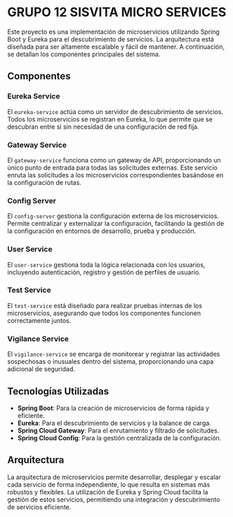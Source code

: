 # GRUPO 12 SISVITA MICRO SERVICES
Este proyecto es una implementación de microservicios utilizando Spring Boot y Eureka para el descubrimiento de servicios. La arquitectura está diseñada para ser altamente escalable y fácil de mantener. A continuación, se detallan los componentes principales del sistema.

## Componentes

### Eureka Service
El `eureka-service` actúa como un servidor de descubrimiento de servicios. Todos los microservicios se registran en Eureka, lo que permite que se descubran entre sí sin necesidad de una configuración de red fija.

### Gateway Service
El `gateway-service` funciona como un gateway de API, proporcionando un único punto de entrada para todas las solicitudes externas. Este servicio enruta las solicitudes a los microservicios correspondientes basándose en la configuración de rutas.

### Config Server
El `config-server` gestiona la configuración externa de los microservicios. Permite centralizar y externalizar la configuración, facilitando la gestión de la configuración en entornos de desarrollo, prueba y producción.

### User Service
El `user-service` gestiona toda la lógica relacionada con los usuarios, incluyendo autenticación, registro y gestión de perfiles de usuario.

### Test Service
El `test-service` está diseñado para realizar pruebas internas de los microservicios, asegurando que todos los componentes funcionen correctamente juntos.

### Vigilance Service
El `vigilance-service` se encarga de monitorear y registrar las actividades sospechosas o inusuales dentro del sistema, proporcionando una capa adicional de seguridad.

## Tecnologías Utilizadas

- **Spring Boot**: Para la creación de microservicios de forma rápida y eficiente.
- **Eureka**: Para el descubrimiento de servicios y la balance de carga.
- **Spring Cloud Gateway**: Para el enrutamiento y filtrado de solicitudes.
- **Spring Cloud Config**: Para la gestión centralizada de la configuración.

## Arquitectura

La arquitectura de microservicios permite desarrollar, desplegar y escalar cada servicio de forma independiente, lo que resulta en sistemas más robustos y flexibles. La utilización de Eureka y Spring Cloud facilita la gestión de estos servicios, permitiendo una integración y descubrimiento de servicios eficiente.

